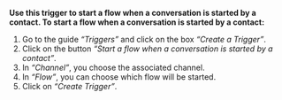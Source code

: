 **Use this trigger to start a flow when a conversation is started by a contact. To start a flow when a conversation is started by a contact:**

1. Go to the guide *“Triggers”* and click on the box *“Create a Trigger”*.
2. Click on the button *“Start a flow when a conversation is started by a contact”*.
3. In *“Channel”*, you choose the associated channel.
4. In *“Flow”*, you can choose which flow will be started.
5. Click on *“Create Trigger”*.
